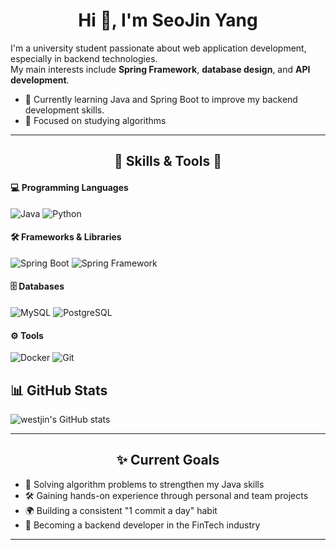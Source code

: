 <h1 align="center">Hi 👋, I'm SeoJin Yang</h1>

I'm a university student passionate about web application development, especially in backend technologies.  
My main interests include **Spring Framework**, **database design**, and **API development**.

- 🌱 Currently learning Java and Spring Boot to improve my backend development skills.  
- 🔭 Focused on studying algorithms 
---

<h2 align="center">🌟 Skills & Tools 🌟</h2>

#### 💻 **Programming Languages**
<p>
  <img src="https://img.shields.io/badge/Java-007396?style=for-the-badge&logo=java&logoColor=white" alt="Java"/>
  <img src="https://img.shields.io/badge/Python-3776AB?style=for-the-badge&logo=python&logoColor=white" alt="Python"/>
</p>

#### 🛠️ **Frameworks & Libraries**
<p>
  <img src="https://img.shields.io/badge/Spring_Boot-6DB33F?style=for-the-badge&logo=springboot&logoColor=white" alt="Spring Boot"/>
  <img src="https://img.shields.io/badge/Spring_Framework-6DB33F?style=for-the-badge&logo=spring&logoColor=white" alt="Spring Framework"/>
</p>

#### 🗄️ **Databases**
<p>
  <img src="https://img.shields.io/badge/MySQL-4479A1?style=for-the-badge&logo=mysql&logoColor=white" alt="MySQL"/>
  <img src="https://img.shields.io/badge/PostgreSQL-336791?style=for-the-badge&logo=postgresql&logoColor=white" alt="PostgreSQL"/>
</p>

#### ⚙️ **Tools**
<p>
  <img src="https://img.shields.io/badge/Docker-2496ED?style=for-the-badge&logo=docker&logoColor=white" alt="Docker"/>
  <img src="https://img.shields.io/badge/Git-F05032?style=for-the-badge&logo=git&logoColor=white" alt="Git"/>
</p>


## 📊 GitHub Stats
![westjin's GitHub stats](https://github-readme-stats.vercel.app/api?username=westjin&show_icons=true&theme=tokyonight)




---


<h2 align="center">✨ Current Goals</h2>

- 📘 Solving algorithm problems to strengthen my Java skills  
- 🛠️ Gaining hands-on experience through personal and team projects  
- 🌍 Building a consistent "1 commit a day" habit  
- 🎯 Becoming a backend developer in the FinTech industry  

---
